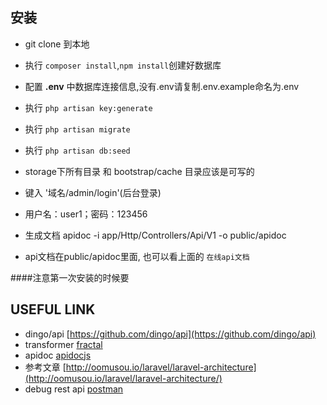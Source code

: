 
## 安装

- git clone 到本地
- 执行 `composer install`,`npm install`创建好数据库
- 配置 **.env** 中数据库连接信息,没有.env请复制.env.example命名为.env
- 执行 `php artisan key:generate`
- 执行 `php artisan migrate`
- 执行 `php artisan db:seed`
- storage下所有目录 和 bootstrap/cache 目录应该是可写的
- 键入 '域名/admin/login'(后台登录)
- 用户名：user1；密码：123456

- 生成文档 apidoc -i app/Http/Controllers/Api/V1 -o public/apidoc
- api文档在public/apidoc里面, 也可以看上面的 `在线api文档`


####注意第一次安装的时候要  


## USEFUL LINK
- dingo/api [https://github.com/dingo/api](https://github.com/dingo/api)
- transformer [fractal](http://fractal.thephpleague.com/)
- apidoc [apidocjs](http://apidocjs.com/)
- 参考文章 [http://oomusou.io/laravel/laravel-architecture](http://oomusou.io/laravel/laravel-architecture/)
- debug rest api [postman](https://chrome.google.com/webstore/detail/postman/fhbjgbiflinjbdggehcddcbncdddomop?hl=en)

